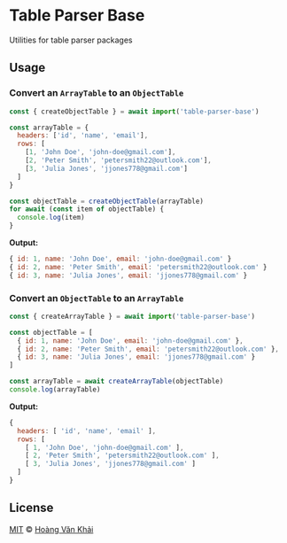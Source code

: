 # Table Parser Base

Utilities for table parser packages

## Usage

### Convert an `ArrayTable` to an `ObjectTable`

```javascript
const { createObjectTable } = await import('table-parser-base')

const arrayTable = {
  headers: ['id', 'name', 'email'],
  rows: [
    [1, 'John Doe', 'john-doe@gmail.com'],
    [2, 'Peter Smith', 'petersmith22@outlook.com'],
    [3, 'Julia Jones', 'jjones778@gmail.com']
  ]
}

const objectTable = createObjectTable(arrayTable)
for await (const item of objectTable) {
  console.log(item)
}
```

**Output:**

```javascript
{ id: 1, name: 'John Doe', email: 'john-doe@gmail.com' }
{ id: 2, name: 'Peter Smith', email: 'petersmith22@outlook.com' }
{ id: 3, name: 'Julia Jones', email: 'jjones778@gmail.com' }
```

### Convert an `ObjectTable` to an `ArrayTable`

```javascript
const { createArrayTable } = await import('table-parser-base')

const objectTable = [
  { id: 1, name: 'John Doe', email: 'john-doe@gmail.com' },
  { id: 2, name: 'Peter Smith', email: 'petersmith22@outlook.com' },
  { id: 3, name: 'Julia Jones', email: 'jjones778@gmail.com' }
]

const arrayTable = await createArrayTable(objectTable)
console.log(arrayTable)
```

**Output:**

```javascript
{
  headers: [ 'id', 'name', 'email' ],
  rows: [
    [ 1, 'John Doe', 'john-doe@gmail.com' ],
    [ 2, 'Peter Smith', 'petersmith22@outlook.com' ],
    [ 3, 'Julia Jones', 'jjones778@gmail.com' ]
  ]
}
```

## License

[MIT](https://git.io/fxKXN) © [Hoàng Văn Khải](https://github.com/KSXGitHub)
